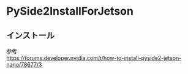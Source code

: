 # PySide2InstallForJetson
## インストール

参考  
https://forums.developer.nvidia.com/t/how-to-install-pyside2-jetson-nano/78677/3